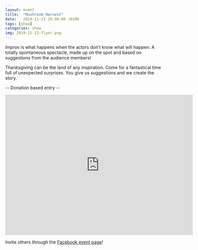 ```yaml
---
layout: event
title:  "Mushroom Harvest"
date:   2019-11-13 20:00:00 +0100
tags: [show]
categories: show
img: 2019-11-13-flyer.png
---
```

Improv is what happens when the actors don’t know what will happen: A totally spontaneous spectacle, made up on the spot and based on suggestions from the audience members!
<!--more-->
Thanksgiving can be the land of any inspiration. Come for a fantastical time full of unexpected surprises. You give us suggestions and we create the story.

-- Donation based entry --

<iframe src="https://www.google.com/maps/embed?pb=!1m18!1m12!1m3!1d2701.3164958683724!2d8.52006681583793!3d47.38625731116593!2m3!1f0!2f0!3f0!3m2!1i1024!2i768!4f13.1!3m3!1m2!1s0x47900a15619f4fa9%3A0x124e7e779b279679!2sjenseits+im+Viadukt!5e0!3m2!1sen!2sch!4v1529147583692" width="600" height="450" frameborder="0" style="border:0" allowfullscreen></iframe>

Invite others through the [Facebook event page](https://www.facebook.com/events/437628203532235/)!
